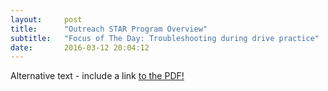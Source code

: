 ```yaml
---
layout:     post
title:      "Outreach STAR Program Overview"
subtitle:   "Focus of The Day: Troubleshooting during drive practice"
date:       2016-03-12 20:04:12
---
```


<object data="img/outreach.pdf" type="application/pdf" width="100%" height="100%">
  <p>Alternative text - include a link <a href="img/outreach.pdf">to the PDF!</a></p>
</object>